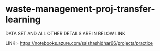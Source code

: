 # waste-management-proj-transfer-learning
DATA SET AND ALL OTHER DETAILS ARE IN BELOW LINK

LINK:- https://notebooks.azure.com/saishashidhar66/projects/practice
